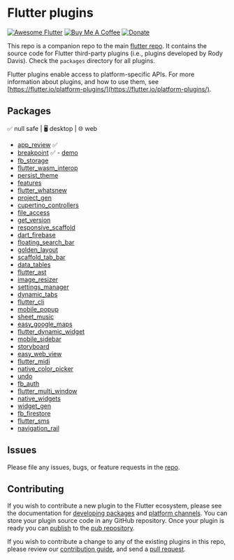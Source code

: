 # Flutter plugins

[![Awesome Flutter](https://img.shields.io/badge/Awesome-Flutter-blue.svg?longCache=true&style=flat-square)](https://github.com/Solido/awesome-flutter)
[![Buy Me A Coffee](https://img.shields.io/badge/Donate-Buy%20Me%20A%20Coffee-yellow.svg)](https://www.buymeacoffee.com/rodydavis)
[![Donate](https://img.shields.io/badge/Donate-PayPal-green.svg)](https://www.paypal.com/cgi-bin/webscr?cmd=_s-xclick&hosted_button_id=WSH3GVC49GNNJ)

This repo is a companion repo to the main [flutter
repo](https://github.com/flutter/flutter). It contains the source code for
Flutter third-party plugins (i.e., plugins developed by Rody Davis).
Check the `packages` directory for all plugins.

Flutter plugins enable access to platform-specific APIs. For more information
about plugins, and how to use them, see
[https://flutter.io/platform-plugins/](https://flutter.io/platform-plugins/).

## Packages

✅ null safe | 🖥 desktop | 🌐 web

* [app_review](/packages/app_review) ✅
* [breakpoint](/packages/breakpoint) ✅ - [demo](https://fluttercommunity.github.io/breakpoint/)
* [fb_storage](/packages/fb_storage)
* [flutter_wasm_interop](/packages/flutter_wasm_interop)
* [persist_theme](/packages/persist_theme)
* [features](/packages/features)
* [flutter_whatsnew](/packages/flutter_whatsnew)
* [project_gen](/packages/project_gen)
* [cupertino_controllers](/packages/cupertino_controllers)
* [file_access](/packages/file_access)
* [get_version](/packages/get_version)
* [responsive_scaffold](/packages/responsive_scaffold)
* [dart_firebase](/packages/dart_firebase)
* [floating_search_bar](/packages/floating_search_bar)
* [golden_layout](/packages/golden_layout)
* [scaffold_tab_bar](/packages/scaffold_tab_bar)
* [data_tables](/packages/data_tables)
* [flutter_ast](/packages/flutter_ast)
* [image_resizer](/packages/image_resizer)
* [settings_manager](/packages/settings_manager)
* [dynamic_tabs](/packages/dynamic_tabs)
* [flutter_cli](/packages/flutter_cli)
* [mobile_popup](/packages/mobile_popup)
* [sheet_music](/packages/sheet_music)
* [easy_google_maps](/packages/easy_google_maps)
* [flutter_dynamic_widget](/packages/flutter_dynamic_widget)
* [mobile_sidebar](/packages/mobile_sidebar)
* [storyboard](/packages/storyboard)
* [easy_web_view](/packages/easy_web_view)
* [flutter_midi](/packages/flutter_midi)
* [native_color_picker](/packages/native_color_picker)
* [undo](/packages/undo)
* [fb_auth](/packages/fb_auth)
* [flutter_multi_window](/packages/flutter_multi_window)
* [native_widgets](/packages/native_widgets)
* [widget_gen](/packages/widget_gen)
* [fb_firestore](/packages/fb_firestore)
* [flutter_sms](/packages/flutter_sms)
* [navigation_rail](/packages/navigation_rail)

## Issues

Please file any issues, bugs, or feature requests in the [
repo](https://github.com/AppleEducate/plugins/issues/new).

## Contributing

If you wish to contribute a new plugin to the Flutter ecosystem, please
see the documentation for [developing packages](https://flutter.io/developing-packages/) and
[platform channels](https://flutter.io/platform-channels/). You can store
your plugin source code in any GitHub repository. Once your plugin
is ready you can [publish](https://flutter.io/developing-packages/#publish)
to the [pub repository](https://pub.dartlang.org/).

If you wish to contribute a change to any of the existing plugins in this repo,
please review our [contribution guide](https://github.com/AppleEducate/plugins/blob/master/CONTRIBUTING.md),
and send a [pull request](https://github.com/AppleEducate/plugins/pulls).
